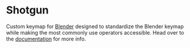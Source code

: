 # Shotgun
Custom keymap for [Blender](http://blender.org/) designed to standardize the Blender keymap while making the most
commonly use operators accessible. Head over to the [documentation](http://shotgun.readthedocs.io) for more info. 

